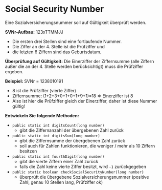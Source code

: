 # Social Security Number

Eine Sozialversicherungsnummer soll auf Gültigkeit überprüft werden.  

**SVNr-Aufbau:** 123xTTMMJJ

- Die ersten drei Stellen sind eine fortlaufende Nummer.
- Die Ziffer an der 4. Stelle ist die Prüfziffer und
- die letzten 6 Ziffern sind das Geburtsdatum.  

**Überprüfung auf Gültigkeit:** Die Einerziffer der Ziffernsumme (alle Ziffern außer die an der 4. Stelle werden berücksichtigt) muss die Prüfziffer ergeben.  

**Beispiel:** SVNr = 1238010191

- 8 ist die Prüfziffer (vierte Ziffer)  
- Ziffernsumme: (1+2+3+0+1+0+1+9+1)=18 => Einerziffer ist 8 
- Also ist hier die Prüfziffer gleich der Einerziffer, daher ist diese Nummer gültig!  

**Entwickeln Sie folgende Methoden:**  

- `public static int digitsCount(long number)`
  - gibt die Ziffernanzahl der übergebenen Zahl zurück
- `public static int digitsSum(long number)`
  - gibt die Ziffernsumme der übergebenen Zahl zurück
  - soll auch für Zahlen funktionieren, die weniger / mehr als 10 Ziffern besitzen
- `public static int fourthDigit(long number)`
  - gibt die vierte Ziffern einer Zahl zurück
  - falls die Zahl keine vierte Ziffer besitzt, wird `-1` zurückgegeben
- `public static boolean checkSocialSecurityNumber(long number)`
  - überprüft die übergebene Sozialversicherungsnummer (positive Zahl, genau 10 Stellen lang, Prüfziffer ok)